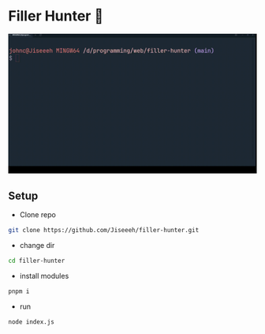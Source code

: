 # Filler Hunter 🎯

![Demo](demo.gif)

## Setup

- Clone repo

```bash
git clone https://github.com/Jiseeeh/filler-hunter.git
```

- change dir

```bash
cd filler-hunter
```

- install modules

```bash
pnpm i
```

- run

```bash
node index.js
```
